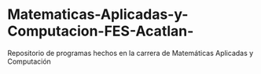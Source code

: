 # Matematicas-Aplicadas-y-Computacion-FES-Acatlan-
Repositorio de programas hechos en la carrera de Matemáticas Aplicadas y Computación
